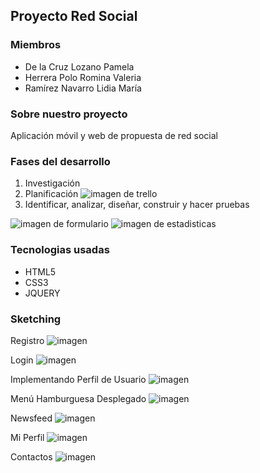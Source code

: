 ## Proyecto Red Social

### Miembros
- De la Cruz Lozano Pamela
- Herrera Polo Romina Valeria
- Ramírez Navarro Lidia María

### Sobre nuestro proyecto
Aplicación móvil y web de propuesta de red social

### Fases del desarrollo
1. Investigación
2. Planificación
 ![imagen de trello]()
3. Identificar, analizar, diseñar, construir y hacer pruebas

 ![imagen de formulario]()
 ![imagen de estadisticas]()

### Tecnologias usadas
- HTML5
- CSS3
- JQUERY


### Sketching
Registro
![imagen](assets/sketching/01.png)

Login
![imagen](assets/sketching/02.png)

Implementando Perfil de Usuario
![imagen](assets/sketching/03.png)

Menú Hamburguesa Desplegado
![imagen](assets/sketching/04.png)

Newsfeed
![imagen](assets/sketching/05.png)

Mi Perfil
![imagen](assets/sketching/06.png)

Contactos
![imagen](assets/sketching/07.png)






